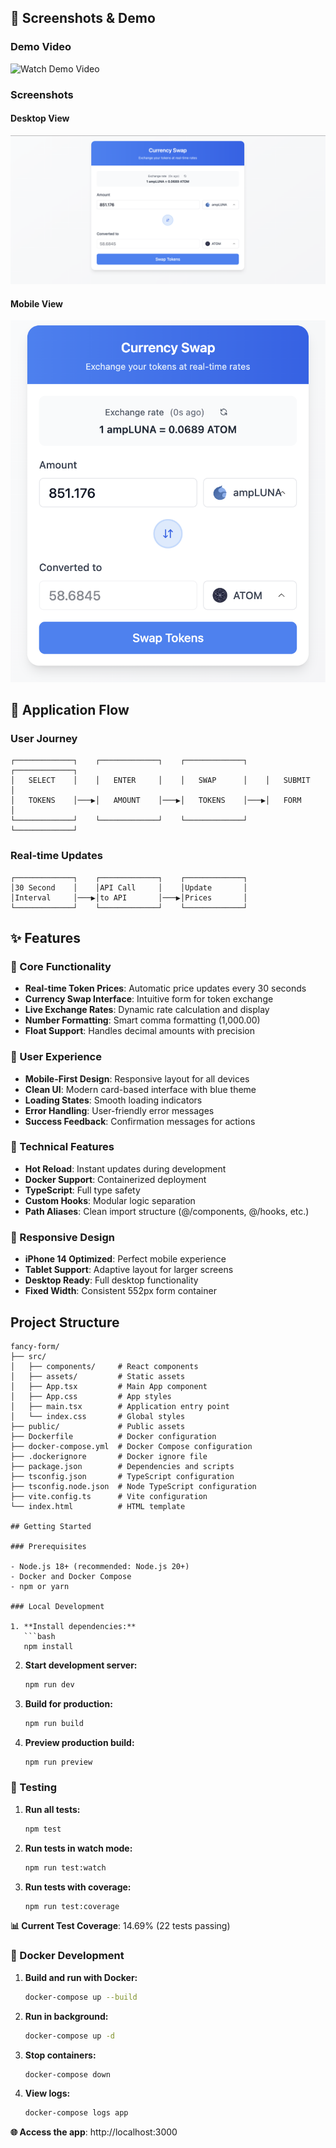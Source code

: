 ## 📸 Screenshots & Demo

### Demo Video
![Watch Demo Video](https://www.loom.com/share/8528fffe13bf40e2b8be004e247a9dd0?sid=37806596-d10e-44ba-804d-d3ab20d3be65)

### Screenshots

#### Desktop View
![Desktop Picture](screenshots/pic-desktop.png)

#### Mobile View  
![Mobile Picture](screenshots/pic-mobile.png)

## 🔄 Application Flow

### User Journey
```
┌─────────────┐    ┌─────────────┐    ┌─────────────┐    ┌─────────────┐
│   SELECT    │    │   ENTER     │    │   SWAP      │    │   SUBMIT    │
│   TOKENS    │───▶│   AMOUNT    │───▶│   TOKENS    │───▶│   FORM      │
└─────────────┘    └─────────────┘    └─────────────┘    └─────────────┘
```

### Real-time Updates
```
┌─────────────┐    ┌─────────────┐    ┌─────────────┐
│30 Second    │    │API Call     │    │Update       │
│Interval     │───▶│to API       │───▶│Prices       │
└─────────────┘    └─────────────┘    └─────────────┘
```

## ✨ Features

### 🎯 Core Functionality
- **Real-time Token Prices**: Automatic price updates every 30 seconds
- **Currency Swap Interface**: Intuitive form for token exchange
- **Live Exchange Rates**: Dynamic rate calculation and display
- **Number Formatting**: Smart comma formatting (1,000.00)
- **Float Support**: Handles decimal amounts with precision

### 🎨 User Experience
- **Mobile-First Design**: Responsive layout for all devices
- **Clean UI**: Modern card-based interface with blue theme
- **Loading States**: Smooth loading indicators
- **Error Handling**: User-friendly error messages
- **Success Feedback**: Confirmation messages for actions

### 🔧 Technical Features
- **Hot Reload**: Instant updates during development
- **Docker Support**: Containerized deployment
- **TypeScript**: Full type safety
- **Custom Hooks**: Modular logic separation
- **Path Aliases**: Clean import structure (@/components, @/hooks, etc.)

### 📱 Responsive Design
- **iPhone 14 Optimized**: Perfect mobile experience
- **Tablet Support**: Adaptive layout for larger screens
- **Desktop Ready**: Full desktop functionality
- **Fixed Width**: Consistent 552px form container

## Project Structure

```
fancy-form/
├── src/
│   ├── components/     # React components
│   ├── assets/         # Static assets
│   ├── App.tsx         # Main App component
│   ├── App.css         # App styles
│   ├── main.tsx        # Application entry point
│   └── index.css       # Global styles
├── public/             # Public assets
├── Dockerfile          # Docker configuration
├── docker-compose.yml  # Docker Compose configuration
├── .dockerignore       # Docker ignore file
├── package.json        # Dependencies and scripts
├── tsconfig.json       # TypeScript configuration
├── tsconfig.node.json  # Node TypeScript configuration
├── vite.config.ts      # Vite configuration
└── index.html          # HTML template

## Getting Started

### Prerequisites

- Node.js 18+ (recommended: Node.js 20+)
- Docker and Docker Compose
- npm or yarn

### Local Development

1. **Install dependencies:**
   ```bash
   npm install
   ```

2. **Start development server:**
   ```bash
   npm run dev
   ```

3. **Build for production:**
   ```bash
   npm run build
   ```

4. **Preview production build:**
   ```bash
   npm run preview
   ```

### 🧪 Testing

1. **Run all tests:**
   ```bash
   npm test
   ```

2. **Run tests in watch mode:**
   ```bash
   npm run test:watch
   ```

3. **Run tests with coverage:**
   ```bash
   npm run test:coverage
   ```

**📊 Current Test Coverage**: 14.69% (22 tests passing)

### 🐳 Docker Development

1. **Build and run with Docker:**
   ```bash
   docker-compose up --build
   ```

2. **Run in background:**
   ```bash
   docker-compose up -d
   ```

3. **Stop containers:**
   ```bash
   docker-compose down
   ```

4. **View logs:**
   ```bash
   docker-compose logs app
   ```

**🌐 Access the app**: http://localhost:3000

